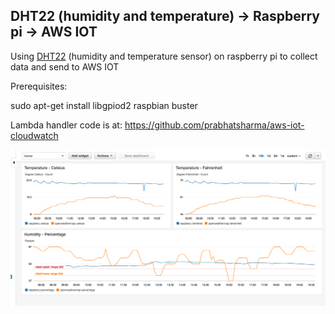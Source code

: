## DHT22 (humidity and temperature) -> Raspberry pi -> AWS IOT


Using [DHT22](https://www.amazon.com/gp/product/B0795F19W6/ref=ppx_yo_dt_b_search_asin_title?ie=UTF8&psc=1) (humidity and temperature sensor) on raspberry pi to collect data and send to AWS IOT

Prerequisites:

sudo apt-get install libgpiod2
raspbian buster


Lambda handler code is at: https://github.com/prabhatsharma/aws-iot-cloudwatch

![image](weather-data.png)
